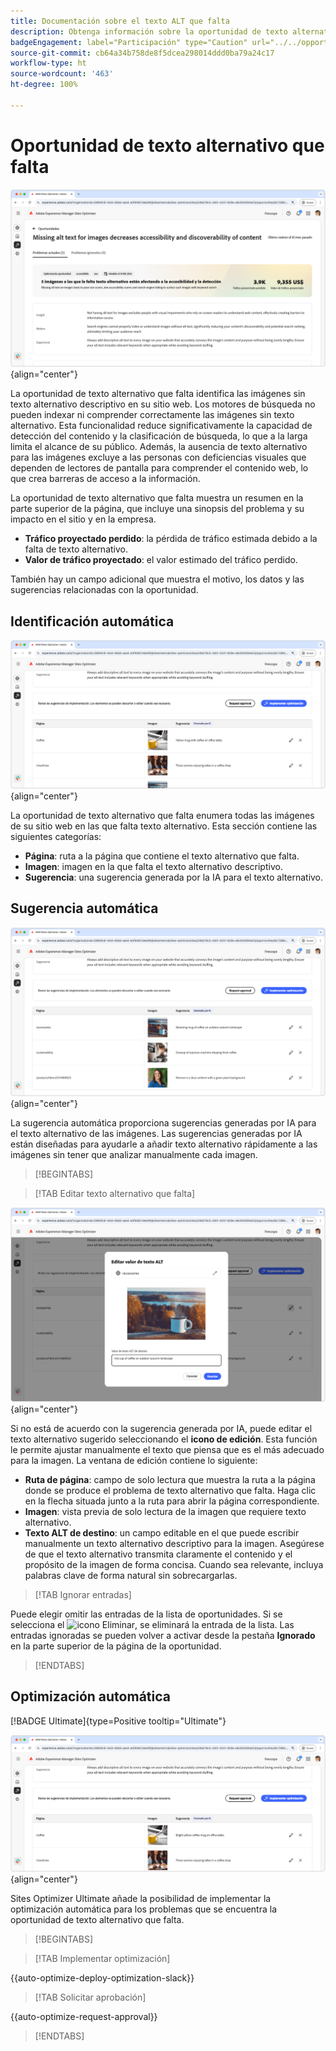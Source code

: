 ```yaml
---
title: Documentación sobre el texto ALT que falta
description: Obtenga información sobre la oportunidad de texto alternativo que falta y cómo utilizarla para mejorar la participación en el sitio web.
badgeEngagement: label="Participación" type="Caution" url="../../opportunity-types/engagement.md" tooltip="Participación"
source-git-commit: cb64a34b758de8f5dcea298014ddd0ba79a24c17
workflow-type: ht
source-wordcount: '463'
ht-degree: 100%

---
```



# Oportunidad de texto alternativo que falta

![Oportunidad de texto alternativo que falta](./assets/missing-alt-text/hero.png){align="center"}

La oportunidad de texto alternativo que falta identifica las imágenes sin texto alternativo descriptivo en su sitio web. Los motores de búsqueda no pueden indexar ni comprender correctamente las imágenes sin texto alternativo. Esta funcionalidad reduce significativamente la capacidad de detección del contenido y la clasificación de búsqueda, lo que a la larga limita el alcance de su público. Además, la ausencia de texto alternativo para las imágenes excluye a las personas con deficiencias visuales que dependen de lectores de pantalla para comprender el contenido web, lo que crea barreras de acceso a la información.

La oportunidad de texto alternativo que falta muestra un resumen en la parte superior de la página, que incluye una sinopsis del problema y su impacto en el sitio y en la empresa.

* **Tráfico proyectado perdido**: la pérdida de tráfico estimada debido a la falta de texto alternativo.
* **Valor de tráfico proyectado**: el valor estimado del tráfico perdido.

También hay un campo adicional que muestra el motivo, los datos y las sugerencias relacionadas con la oportunidad.

## Identificación automática

![Identificación automática del texto alternativo que falta](./assets/missing-alt-text/auto-identify.png){align="center"}

La oportunidad de texto alternativo que falta enumera todas las imágenes de su sitio web en las que falta texto alternativo. Esta sección contiene las siguientes categorías:

* **Página**: ruta a la página que contiene el texto alternativo que falta.
* **Imagen**: imagen en la que falta el texto alternativo descriptivo.
* **Sugerencia**: una sugerencia generada por la IA para el texto alternativo.

## Sugerencia automática

![Sugerencia automática para texto alternativo que falta](./assets/missing-alt-text/auto-suggest.png){align="center"}

La sugerencia automática proporciona sugerencias generadas por IA para el texto alternativo de las imágenes. Las sugerencias generadas por IA están diseñadas para ayudarle a añadir texto alternativo rápidamente a las imágenes sin tener que analizar manualmente cada imagen.

>[!BEGINTABS]

>[!TAB Editar texto alternativo que falta]

![Editar texto alternativo que falta](./assets/missing-alt-text/edit-alt-text-value.png){align="center"}

Si no está de acuerdo con la sugerencia generada por IA, puede editar el texto alternativo sugerido seleccionando el **icono de edición**. Esta función le permite ajustar manualmente el texto que piensa que es el más adecuado para la imagen.  La ventana de edición contiene lo siguiente:

* **Ruta de página**: campo de solo lectura que muestra la ruta a la página donde se produce el problema de texto alternativo que falta. Haga clic en la flecha situada junto a la ruta para abrir la página correspondiente.
* **Imagen**: vista previa de solo lectura de la imagen que requiere texto alternativo.
* **Texto ALT de destino**: un campo editable en el que puede escribir manualmente un texto alternativo descriptivo para la imagen. Asegúrese de que el texto alternativo transmita claramente el contenido y el propósito de la imagen de forma concisa. Cuando sea relevante, incluya palabras clave de forma natural sin sobrecargarlas.

>[!TAB Ignorar entradas]

Puede elegir omitir las entradas de la lista de oportunidades. Si se selecciona el ![icono Eliminar](https://spectrum.adobe.com/static/icons/ui_18/CrossSize500.svg), se eliminará la entrada de la lista. Las entradas ignoradas se pueden volver a activar desde la pestaña **Ignorado** en la parte superior de la página de la oportunidad.

>[!ENDTABS]

## Optimización automática

[!BADGE Ultimate]{type=Positive tooltip="Ultimate"}

![Optimización automática del texto alternativo que falta](./assets/missing-alt-text/auto-optimize.png){align="center"}

Sites Optimizer Ultimate añade la posibilidad de implementar la optimización automática para los problemas que se encuentra la oportunidad de texto alternativo que falta. <!--- TBD-need more in-depth and opportunity specific information here. What does the auto-optimization do?-->

>[!BEGINTABS]

>[!TAB Implementar optimización]

{{auto-optimize-deploy-optimization-slack}}

>[!TAB Solicitar aprobación]

{{auto-optimize-request-approval}}

>[!ENDTABS]
